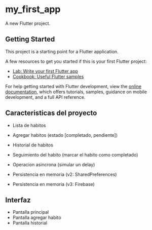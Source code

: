 # my_first_app

A new Flutter project.

## Getting Started

This project is a starting point for a Flutter application.

A few resources to get you started if this is your first Flutter project:

- [Lab: Write your first Flutter app](https://docs.flutter.dev/get-started/codelab)
- [Cookbook: Useful Flutter samples](https://docs.flutter.dev/cookbook)

For help getting started with Flutter development, view the
[online documentation](https://docs.flutter.dev/), which offers tutorials,
samples, guidance on mobile development, and a full API reference.

##  Caracteristicas del proyecto

- Lista de habitos
- Agregar habitos (estado [completado, pendiente])
- Historial de habitos

- Seguimiento del habito (marcar el habito como completado)
- Operacion asincrona (simular un delay)

- Persistencia en memoria (v2: SharedPreferences)
- Persistencia en memoria (v3: Firebase)

## Interfaz
- Pantalla principal
- Pantalla agregar habito
- Pantalla historial